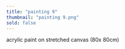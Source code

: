 ```yaml
---
title: "painting 9"
thumbnail: "painting 9.png"
sold: false
---
```

acrylic paint on stretched canvas (80x 80cm) 


